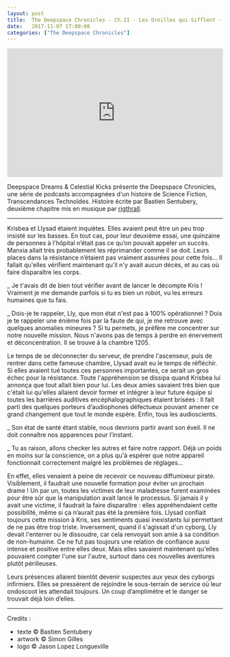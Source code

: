 ```yaml
---
layout: post
title:  The Deepspace Chronicles - Ch.II - Les Oreilles qui Sifflent - Rig Thrall
date:   2017-11-07 17:00:00
categories: ["The Deepspace Chronicles"]
---
```


<iframe width="100%" height="300" scrolling="no" frameborder="no" src="https://w.soundcloud.com/player/?url=https%3A//api.soundcloud.com/tracks/352361876&amp;color=%23ff5500&amp;auto_play=false&amp;hide_related=false&amp;show_comments=true&amp;show_user=true&amp;show_reposts=false&amp;show_teaser=true&amp;visual=true"></iframe>

Deepspace Dreams & Celestial Kicks présente the Deepspace Chronicles, une série de podcasts accompagnées d'un histoire de Science Fiction, Transcendances Technoïdes. Histoire écrite par Bastien Sentubery, deuxième chapitre mis en musique par [rigthrall](https://soundcloud.com/rigthrall).

---

Krisbea et Llysad étaient inquiètes. Elles avaient peut être un peu trop insisté sur les basses. En tout cas, pour leur deuxième essai, une quinzaine de personnes à l'hôpital n’était pas ce qu’on pouvait appeler un succès. Manxia allait très probablement les réprimander comme il se doit. Leurs places dans la résistance n’étaient pas vraiment assurées pour cette fois... Il fallait qu'elles vérifient maintenant qu'il n'y avait aucun décès, et au cas où faire disparaître les corps.

_ Je t'avais dit de bien tout vérifier avant de lancer le décompte Kris ! Vraiment je me demande parfois si tu es bien un robot, vu les erreurs humaines que tu fais.

_ Dois-je te rappeler, Lly, que mon état n'est pas à 100% opérationnel ? Dois je te rappeler une énième fois par la faute de qui, je me retrouve avec quelques anomalies mineures ? Si tu permets, je préfère me concentrer sur notre nouvelle mission. Nous n'avons pas de temps à perdre en énervement et déconcentration. Il se trouve à la chambre 1205.


Le temps de se déconnecter du serveur, de prendre l'ascenseur, puis de rentrer dans cette fameuse chambre, Llysad avait eu le temps de réfléchir. Si elles avaient tué toutes ces personnes importantes, ce serait un gros échec pour la résistance. Toute l'appréhension se dissipa quand Krisbea lui annonça que tout allait bien pour lui. Les deux amies savaient très bien que c'était lui qu'elles allaient devoir former et intégrer à leur future équipe si toutes les barrières auditives encéphalographiques étaient brisées : Il fait parti des quelques porteurs d’audiophones défectueux pouvant amener ce grand changement que tout le monde espère. Enfin, tous les audioscients.


_ Son état de santé étant stable, nous devrions partir avant son éveil. Il ne doit connaître nos apparences pour l’instant.

_ Tu as raison, allons checker les autres et faire notre rapport. Déjà un poids en moins sur la conscience, on a plus qu'à espérer que notre appareil fonctionnait correctement malgré les problèmes de réglages...


En effet, elles venaient à peine de recevoir ce nouveau diffumixeur pirate. Visiblement, il faudrait une nouvelle formation pour éviter un prochain drame ! Un par un, toutes les victimes de leur maladresse furent examinées pour être sûr que la manipulation avait lancé le processus. Si jamais il y avait une victime, il faudrait la faire disparaître : elles appréhendaient cette possibilité, même si ça n’aurait pas été la première fois. Llysad confiait toujours cette mission à Kris, ses sentiments quasi inexistants lui permettant de ne pas être trop triste. Inversement, quand il s'agissait d'un cyborg, Lly devait l'enterrer ou le dissoudre, car cela renvoyait son amie à sa condition de non-humaine. Ce ne fut pas toujours une relation de confiance aussi intense et positive entre elles deux. Mais elles savaient maintenant qu'elles pouvaient compter l'une sur l'autre, surtout dans ces nouvelles aventures plutôt périlleuses.



Leurs présences allaient bientôt devenir suspectes aux yeux des cyborgs infirmiers. Elles se pressèrent de rejoindre le sous-terrain de service où leur ondoscoot les attendait toujours. Un coup d’amplimètre et le danger se trouvait déjà loin d’elles.

---

Credits :

- texte © Bastien Sentubery
- artwork © Simon Gilles
- logo © Jason Lopez Longueville

